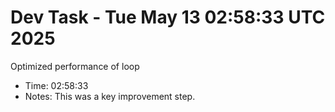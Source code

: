 # Dev Task - Tue May 13 02:58:33 UTC 2025
Optimized performance of loop
- Time: 02:58:33
- Notes: This was a key improvement step.
